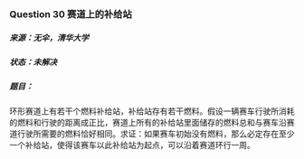 ### Question 30 赛道上的补给站

##### 来源：无伞，清华大学

##### 状态：未解决

##### 题目：

​    环形赛道上有若干个燃料补给站，补给站存有若干燃料。假设一辆赛车行驶所消耗的燃料和行驶的距离成正比，赛道上所有的补给站里面储存的燃料总和与赛车沿赛道行驶所需要的燃料恰好相同。求证：如果赛车初始没有燃料，那么必定存在至少一个补给站，使得该赛车以此补给站为起点，可以沿着赛道环行一周。